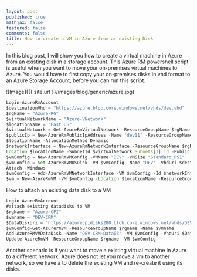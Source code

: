 ```yaml
---
layout: post
published: true
mathjax: false
featured: false
comments: false
title: How to create a VM in Azure from an existing Disk
---
```


In this blog post, I will show you how to create a virtual machine in Azure from an existing disk in a storage account. This Azure RM powershell script is useful when you want to move your on-premises virtual machines to Azure. You would have to first copy your on-premises disks in vhd format to an Azure Storage Account, before you can run this script.

![Image]({{ site.url }}/images/blog/generic/azure.jpg)

```javascript
Login-AzureRmAccount
$destinationVhd = "https://azure.blob.core.windows.net/vhds/dev.vhd"
$rgName = "Azure-RG"
$virtualNetworkName = "Azure-VNetwork"
$locationName = "East US"
$virtualNetwork = Get-AzureRmVirtualNetwork -ResourceGroupName $rgName -Name $virtualNetworkName
$publicIp = New-AzureRmPublicIpAddress -Name "dev11" -ResourceGroupName $rgName -Location 
$locationName -AllocationMethod Dynamic
$networkInterface = New-AzureRmNetworkInterface -ResourceGroupName $rgName -Name "dev11" -
Location $locationName -SubnetId $virtualNetwork.Subnets[1].Id -PublicIpAddressId $publicIp.Id
$vmConfig = New-AzureRmVMConfig -VMName "DEV" -VMSize "Standard_DS1"
$vmConfig = Set-AzureRmVMOSDisk -VM $vmConfig -Name "DEV" -VhdUri $destinationVhd -CreateOption 
Attach -Windows
$vmConfig = Add-AzureRmVMNetworkInterface -VM $vmConfig -Id $networkInterface.Id
$vm = New-AzureRmVM -VM $vmConfig -Location $locationName -ResourceGroupName $rgName
```

How to attach an existing data disk to a VM

```javascript
Login-AzureRmAccount
#attach existing datadisks to VM
$rgName = "Azure-CPI"
$vmname = "DEV-CRM"
$DataDiskUri = "https://azurecpidisks280.blob.core.windows.net/vhds/DEV-CRM-disk-1-20161226192045.vhd"
$vmConfig=Get-AzurermVM -ResourceGroupName $rgname -Name $vmname
Add-AzureRMVMDataDisk -Name "DEV-CRM-Data03" -VM $vmConfig -VhdUri $DataDiskUri -LUN 1 -Caching None -CreateOption Attach -DiskSizeInGB 1023
Update-AzureRmVM -ResourceGroupName $rgname -VM $vmConfig
```

Another scenario is if you want to move a existing virtual machine in Azure to a different network. Azure does not let you move a vm to another network, so we have a to delete the existing VM and re-create it using its disks.


 
